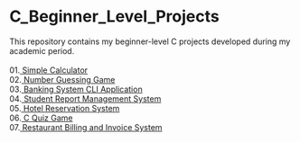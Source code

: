 # C_Beginner_Level_Projects
This repository contains my beginner-level C projects developed during my academic period.<br><br>
01.<a href = "https://github.com/LakiyaDev/C_Beginner_Level_Projects/blob/main/SimpleCalculator.c"> Simple Calculator</a><br>
02.<a href ="https://github.com/LakiyaDev/C_Beginner_Level_Projects/blob/main/NumberGuessingGame.c"> Number Guessing Game </a><br>
03.<a href ="https://github.com/LakiyaDev/C_Beginner_Level_Projects/blob/main/BankingSystemCLI_Application.c"> Banking System CLI Application</a></br>
04.<a href ="https://github.com/LakiyaDev/C_Beginner_Level_Projects/blob/main/StudentReportMangementSystem.c"> Student Report Management System</a></br>
05.<a href ="https://github.com/LakiyaDev/C_Beginner_Level_Projects/blob/main/HotelReservationSystem.c"> Hotel Reservation System</a></br>
06.<a href = "https://github.com/LakiyaDev/C_Beginner_Level_Projects/blob/main/CQuizGame.c"> C Quiz Game</a></br>
07.<a href = "https://github.com/LakiyaDev/C_Beginner_Level_Projects/blob/main/Restaurant_Billing_System.c"> Restaurant Billing and Invoice System </a></br>

